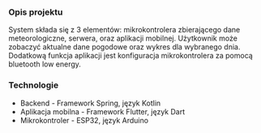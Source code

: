 ### Opis projektu
System składa się z 3 elementów: mikrokontrolera zbierającego dane
meteorologiczne, serwera, oraz aplikacji mobilnej. Użytkownik może zobaczyć
aktualne dane pogodowe oraz wykres dla wybranego dnia. Dodatkową funkcja
aplikacji jest konfiguracja mikrokontrolera za pomocą bluetooth low energy.

### Technologie
- Backend - Framework Spring, język Kotlin
- Aplikacja mobilna - Framework Flutter, język Dart
- Mikrokontroler - ESP32, język Arduino
